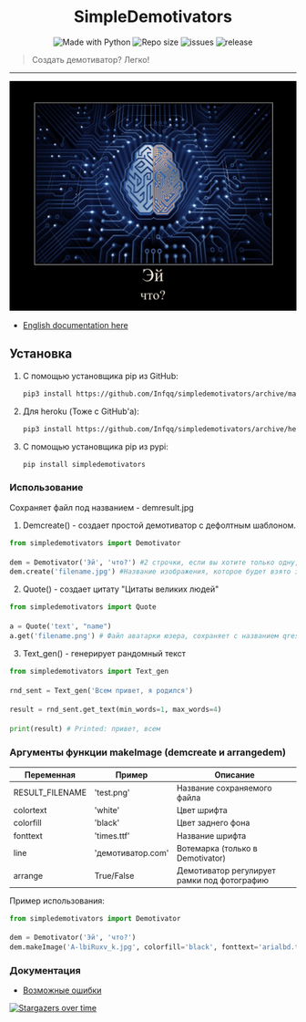 <h1 align="center">SimpleDemotivators</h1>
<p align="center">
    <img alt="Made with Python" src="https://img.shields.io/badge/Made%20with-Python-%23FFD242?logo=python&logoColor=white">
    <img alt="Repo size" src="https://img.shields.io/github/repo-size/Infqq/simpledemotivators">
    <img alt="issues" src="https://img.shields.io/github/issues/Infqq/simpledemotivators">
    <img alt="release" src="https://img.shields.io/github/v/release/Infqq/simpledemotivators">
</p>
    <blockquote>Создать демотиватор? Легко!</blockquote>
</p>
<hr>

![prikol1](demresult.jpg)

* [English documentation here](./docs/eng.md)

## Установка
1) С помощью установщика pip из GitHub: 
   
   ```sh
   pip3 install https://github.com/Infqq/simpledemotivators/archive/main.zip --upgrade
   ```
2) Для heroku (Тоже с GitHub'а): 
   
   ```sh
   pip3 install https://github.com/Infqq/simpledemotivators/archive/heroku-fix.zip --upgrade
   ```
3) С помощью установщика pip из pypi: 
   
   ```sh
   pip install simpledemotivators
   ```

### Использование
Сохраняет файл под названием - demresult.jpg

1. Demcreate() - создает простой демотиватор с дефолтным шаблоном.
```python
from simpledemotivators import Demotivator

dem = Demotivator('Эй', 'что?') #2 строчки, если вы хотите только одну, то оставьте вторые кавчки пустыми
dem.create('filename.jpg') #Название изображения, которое будет взято за основу демотиватора
```

2. Quote() - создает цитату "Цитаты великих людей"
```python 
from simpledemotivators import Quote

a = Quote('text', "name")
a.get('filename.png') # Файл аватарки юзера, сохраняет с названием qresult.jpg
```

3. Text_gen() - генерирует рандомный текст
```python 
from simpledemotivators import Text_gen

rnd_sent = Text_gen('Всем привет, я родился')

result = rnd_sent.get_text(min_words=1, max_words=4)

print(result) # Printed: привет, всем
```

### Аргументы функции makeImage (demcreate и arrangedem)
| Переменная | Пример | Описание |
| -------- | --------- | ---------|
| RESULT_FILENAME | 'test.png' | Название сохраняемого файла
| colortext | 'white' | Цвет шрифта
| colorfill | 'black' | Цвет заднего фона
| fonttext | 'times.ttf' | Название шрифта
| line | 'демотиватор.com' | Вотемарка (только в Demotivator)
| arrange | True/False | Демотиватор регулирует рамки под фотографию

Пример использования:
```python 
from simpledemotivators import Demotivator

dem = Demotivator('Эй', 'что?')
dem.makeImage('A-lbiRuxv_k.jpg', colorfill='black', fonttext='arialbd.ttf', line='демотиватор.com', arrange=True)
```

### Документация
* [Возможные ошибки](./docs/errors.md)

[![Stargazers over time](https://starchart.cc/Infqq/simpledemotivators.svg)](https://starchart.cc/Infqq/simpledemotivators)
